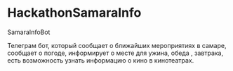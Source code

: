 ﻿# HackathonSamaraInfo
SamaraInfoBot

Телеграм бот, который сообщает о ближайших мероприятиях в самаре, сообщает о погоде,
информирует о месте для ужина, обеда , завтрака, есть возможность узнать информацию о кино в кинотеатрах.
